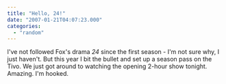 ```yaml
---
title: "Hello, 24!"
date: "2007-01-21T04:07:23.000"
categories: 
  - "random"
---
```


I've not followed Fox's drama _24_ since the first season - I'm not sure why, I just haven't. But this year I bit the bullet and set up a season pass on the Tivo. We just got around to watching the opening 2-hour show tonight. Amazing. I'm hooked.
